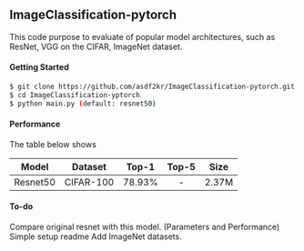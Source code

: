 ## ImageClassification-pytorch

This code purpose to evaluate of popular model architectures, such as ResNet, VGG on the CIFAR, ImageNet dataset.

#### Getting Started
```bash
$ git clone https://github.com/asdf2kr/ImageClassification-pytorch.git
$ cd ImageClassification-yptorch
$ python main.py (default: resnet50)
```

#### Performance
The table below shows 

Model | Dataset | Top-1 | Top-5 | Size
:----:| :------:| :----:|:-----:|:----:
Resnet50 | CIFAR-100 | 78.93% | - | 2.37M


#### To-do
Compare original resnet with this model. (Parameters and Performance)
Simple setup readme
Add ImageNet datasets.
